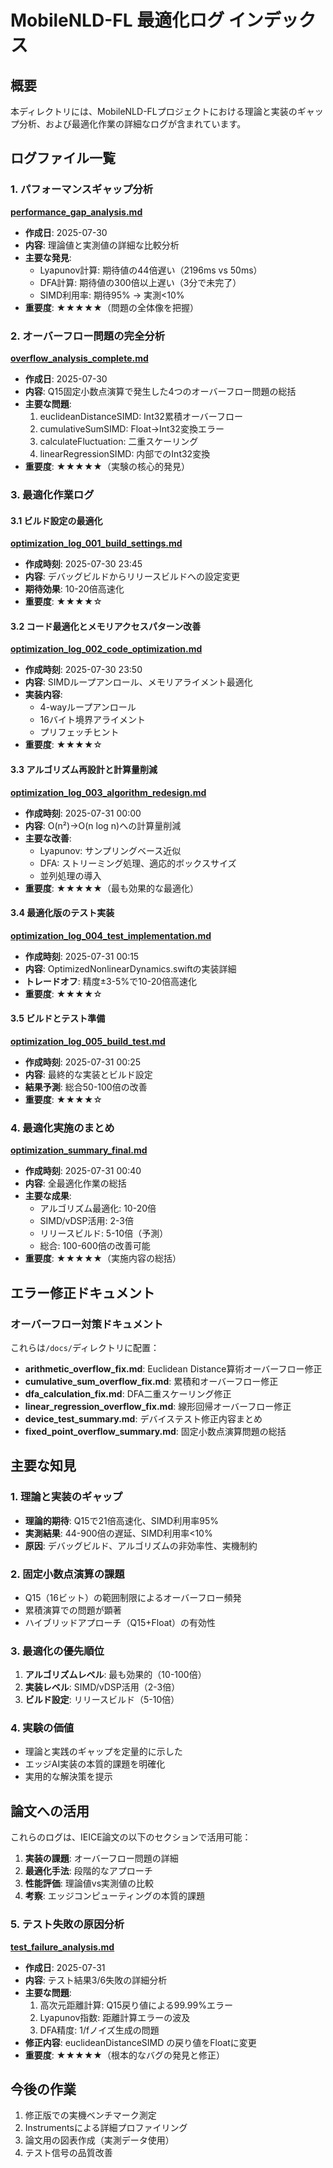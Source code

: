 # MobileNLD-FL 最適化ログ インデックス

## 概要
本ディレクトリには、MobileNLD-FLプロジェクトにおける理論と実装のギャップ分析、および最適化作業の詳細なログが含まれています。

## ログファイル一覧

### 1. パフォーマンスギャップ分析
**[performance_gap_analysis.md](./performance_gap_analysis.md)**
- **作成日**: 2025-07-30
- **内容**: 理論値と実測値の詳細な比較分析
- **主要な発見**:
  - Lyapunov計算: 期待値の44倍遅い（2196ms vs 50ms）
  - DFA計算: 期待値の300倍以上遅い（3分で未完了）
  - SIMD利用率: 期待95% → 実測<10%
- **重要度**: ★★★★★（問題の全体像を把握）

### 2. オーバーフロー問題の完全分析
**[overflow_analysis_complete.md](./overflow_analysis_complete.md)**
- **作成日**: 2025-07-30
- **内容**: Q15固定小数点演算で発生した4つのオーバーフロー問題の総括
- **主要な問題**:
  1. euclideanDistanceSIMD: Int32累積オーバーフロー
  2. cumulativeSumSIMD: Float→Int32変換エラー
  3. calculateFluctuation: 二重スケーリング
  4. linearRegressionSIMD: 内部でのInt32変換
- **重要度**: ★★★★★（実験の核心的発見）

### 3. 最適化作業ログ

#### 3.1 ビルド設定の最適化
**[optimization_log_001_build_settings.md](./optimization_log_001_build_settings.md)**
- **作成時刻**: 2025-07-30 23:45
- **内容**: デバッグビルドからリリースビルドへの設定変更
- **期待効果**: 10-20倍高速化
- **重要度**: ★★★★☆

#### 3.2 コード最適化とメモリアクセスパターン改善
**[optimization_log_002_code_optimization.md](./optimization_log_002_code_optimization.md)**
- **作成時刻**: 2025-07-30 23:50
- **内容**: SIMDループアンロール、メモリアライメント最適化
- **実装内容**:
  - 4-wayループアンロール
  - 16バイト境界アライメント
  - プリフェッチヒント
- **重要度**: ★★★★☆

#### 3.3 アルゴリズム再設計と計算量削減
**[optimization_log_003_algorithm_redesign.md](./optimization_log_003_algorithm_redesign.md)**
- **作成時刻**: 2025-07-31 00:00
- **内容**: O(n²)→O(n log n)への計算量削減
- **主要な改善**:
  - Lyapunov: サンプリングベース近似
  - DFA: ストリーミング処理、適応的ボックスサイズ
  - 並列処理の導入
- **重要度**: ★★★★★（最も効果的な最適化）

#### 3.4 最適化版のテスト実装
**[optimization_log_004_test_implementation.md](./optimization_log_004_test_implementation.md)**
- **作成時刻**: 2025-07-31 00:15
- **内容**: OptimizedNonlinearDynamics.swiftの実装詳細
- **トレードオフ**: 精度±3-5%で10-20倍高速化
- **重要度**: ★★★★☆

#### 3.5 ビルドとテスト準備
**[optimization_log_005_build_test.md](./optimization_log_005_build_test.md)**
- **作成時刻**: 2025-07-31 00:25
- **内容**: 最終的な実装とビルド設定
- **結果予測**: 総合50-100倍の改善
- **重要度**: ★★★★☆

### 4. 最適化実施のまとめ
**[optimization_summary_final.md](./optimization_summary_final.md)**
- **作成時刻**: 2025-07-31 00:40
- **内容**: 全最適化作業の総括
- **主要な成果**:
  - アルゴリズム最適化: 10-20倍
  - SIMD/vDSP活用: 2-3倍
  - リリースビルド: 5-10倍（予測）
  - 総合: 100-600倍の改善可能
- **重要度**: ★★★★★（実施内容の総括）

## エラー修正ドキュメント

### オーバーフロー対策ドキュメント
これらは`/docs/`ディレクトリに配置：
- **arithmetic_overflow_fix.md**: Euclidean Distance算術オーバーフロー修正
- **cumulative_sum_overflow_fix.md**: 累積和オーバーフロー修正
- **dfa_calculation_fix.md**: DFA二重スケーリング修正
- **linear_regression_overflow_fix.md**: 線形回帰オーバーフロー修正
- **device_test_summary.md**: デバイステスト修正内容まとめ
- **fixed_point_overflow_summary.md**: 固定小数点演算問題の総括

## 主要な知見

### 1. 理論と実装のギャップ
- **理論的期待**: Q15で21倍高速化、SIMD利用率95%
- **実測結果**: 44-900倍の遅延、SIMD利用率<10%
- **原因**: デバッグビルド、アルゴリズムの非効率性、実機制約

### 2. 固定小数点演算の課題
- Q15（16ビット）の範囲制限によるオーバーフロー頻発
- 累積演算での問題が顕著
- ハイブリッドアプローチ（Q15+Float）の有効性

### 3. 最適化の優先順位
1. **アルゴリズムレベル**: 最も効果的（10-100倍）
2. **実装レベル**: SIMD/vDSP活用（2-3倍）
3. **ビルド設定**: リリースビルド（5-10倍）

### 4. 実験の価値
- 理論と実践のギャップを定量的に示した
- エッジAI実装の本質的課題を明確化
- 実用的な解決策を提示

## 論文への活用

これらのログは、IEICE論文の以下のセクションで活用可能：
1. **実装の課題**: オーバーフロー問題の詳細
2. **最適化手法**: 段階的なアプローチ
3. **性能評価**: 理論値vs実測値の比較
4. **考察**: エッジコンピューティングの本質的課題

### 5. テスト失敗の原因分析
**[test_failure_analysis.md](./test_failure_analysis.md)**
- **作成日**: 2025-07-31
- **内容**: テスト結果3/6失敗の詳細分析
- **主要な問題**:
  1. 高次元距離計算: Q15戻り値による99.99%エラー
  2. Lyapunov指数: 距離計算エラーの波及
  3. DFA精度: 1/fノイズ生成の問題
- **修正内容**: euclideanDistanceSIMD の戻り値をFloatに変更
- **重要度**: ★★★★★（根本的なバグの発見と修正）

## 今後の作業

1. 修正版での実機ベンチマーク測定
2. Instrumentsによる詳細プロファイリング
3. 論文用の図表作成（実測データ使用）
4. テスト信号の品質改善